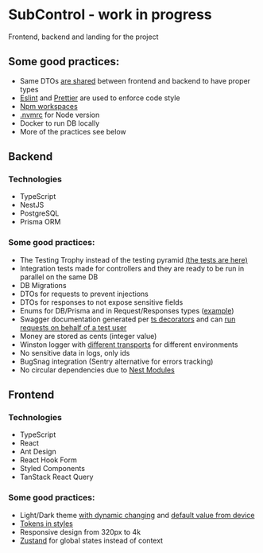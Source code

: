 # SubControl - work in progress

Frontend, backend and landing for the project

## Some good practices:

- Same DTOs [are shared](packages/shared-dtos) between frontend and backend to have proper types
- [Eslint](.eslintrc.js) and [Prettier](.prettierrc) are used to enforce code style
- [Npm workspaces](package.json)
- [.nvmrc](.nvmrc) for Node version
- Docker to run DB locally
- More of the practices see below

## Backend

### Technologies

- TypeScript
- NestJS
- PostgreSQL
- Prisma ORM

### Some good practices:

- The Testing Trophy instead of the testing pyramid [(the tests are here)](apps/backend/tests)
- Integration tests made for controllers and they are ready to be run in parallel on the same DB
- DB Migrations
- DTOs for requests to prevent injections
- DTOs for responses to not expose sensitive fields
- Enums for DB/Prisma and in Request/Responses types ([example](packages/shared-dtos/src/subscriptions/requests.dto.ts))
- Swagger documentation generated per [ts decorators](apps/backend/src/modules/subscriptions/subscriptions.controller.ts) and can [run requests on behalf of a test user](apps/backend/src/utils/swagger.ts)
- Money are stored as cents (integer value)
- Winston logger with [different transports](apps/backend/src/config/winston-logger.config.ts) for different environments
- No sensitive data in logs, only ids
- BugSnag integration (Sentry alternative for errors tracking)
- No circular dependencies due to [Nest Modules](apps/backend/src/modules/subscriptions/subscriptions.module.ts)

## Frontend

### Technologies

- TypeScript
- React
- Ant Design
- React Hook Form
- Styled Components
- TanStack React Query

### Some good practices:

- Light/Dark theme [with dynamic changing](apps/frontend/src/components/Layout/AntConfigProvider.tsx) and [default value from device](apps/frontend/src/hooks/useTheme.ts)
- [Tokens in styles](apps/frontend/src/components/Layout/Layout.styled.ts)
- Responsive design from 320px to 4k
- [Zustand](apps/frontend/src/store) for global states instead of context
